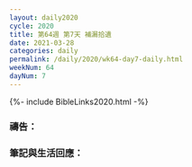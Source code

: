 ```yaml
---
layout: daily2020
cycle: 2020
title: 第64週 第7天 補漏拾遺
date: 2021-03-28
categories: daily
permalink: /daily/2020/wk64-day7-daily.html
weekNum: 64
dayNum: 7
---
```


{%- include BibleLinks2020.html -%}

### 禱告：

### 筆記與生活回應：
